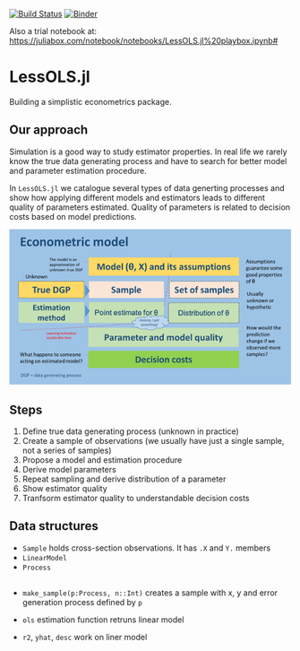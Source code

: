[![Build Status](https://travis-ci.org/epogrebnyak/LessOLS.jl.svg?branch=master)](https://travis-ci.org/epogrebnyak/LessOLS.jl)
[![Binder](https://mybinder.org/badge_logo.svg)](https://mybinder.org/v2/gh/epogrebnyak/LessOLS.jl/master)

Also a trial notebook at: https://juliabox.com/notebook/notebooks/LessOLS.jl%20playbox.ipynb#

# LessOLS.jl

Building a simplistic econometrics package.


## Our approach

Simulation is a good way to study estimator properties. In real life 
we rarely know the true data generating process and have to search for 
better model and parameter estimation procedure. 

In `LessOLS.jl` we catalogue several types of data generting processes and show how applying different models and estimators leads to different quality of parameters estimated. 
Quality of parameters is related to decision costs based on model predictions. 

![](assets/beyond_point_estimate.png)

## Steps

1. Define true data generating process (unknown in practice)
2. Create a sample of observations (we usually have just a single sample, not a series of samples) 
3. Propose a model and estimation procedure
4. Derive model parameters
5. Repeat sampling and derive distribution of a parameter
6. Show estimator quality 
7. Tranfsorm estimator quality to understandable decision costs


## Data structures

- `Sample` holds cross-section observations. It has `.X` and `Y.` members
- `LinearModel`  
- `Process`

## 
- `make_sample(p:Process, n::Int)` creates a sample with 
   x, y and error generation process defined by `p`

- `ols` estimation function retruns linear model 
- `r2`, `yhat`, `desc` work on liner model

